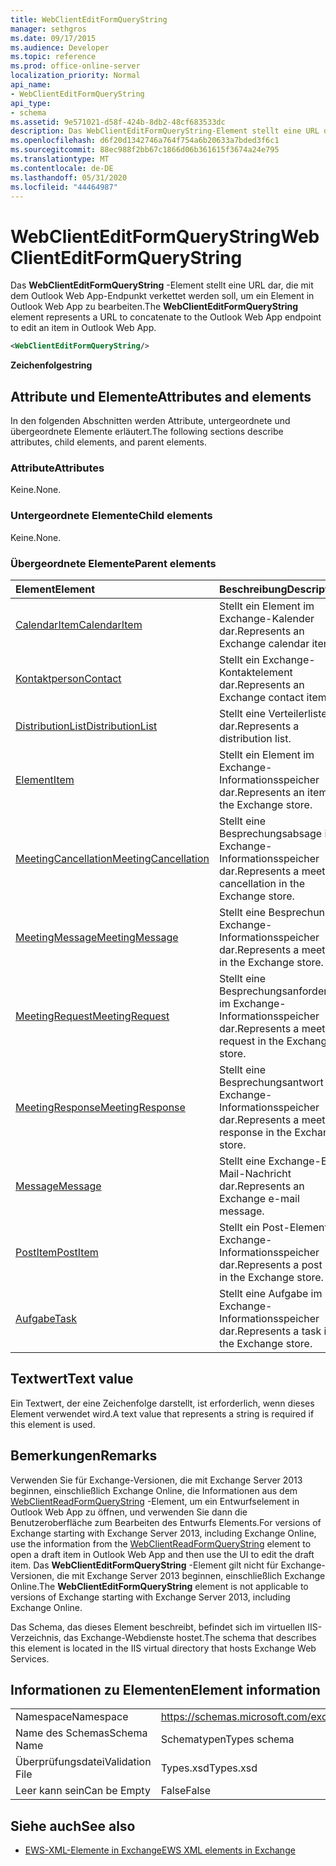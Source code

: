 ```yaml
---
title: WebClientEditFormQueryString
manager: sethgros
ms.date: 09/17/2015
ms.audience: Developer
ms.topic: reference
ms.prod: office-online-server
localization_priority: Normal
api_name:
- WebClientEditFormQueryString
api_type:
- schema
ms.assetid: 9e571021-d58f-424b-8db2-48cf683533dc
description: Das WebClientEditFormQueryString-Element stellt eine URL dar, die mit dem Outlook Web App-Endpunkt verkettet werden soll, um ein Element in Outlook Web App zu bearbeiten.
ms.openlocfilehash: d6f20d1342746a764f754a6b20633a7bded3f6c1
ms.sourcegitcommit: 88ec988f2bb67c1866d06b361615f3674a24e795
ms.translationtype: MT
ms.contentlocale: de-DE
ms.lasthandoff: 05/31/2020
ms.locfileid: "44464987"
---
```

# <a name="webclienteditformquerystring"></a><span data-ttu-id="8a4fd-103">WebClientEditFormQueryString</span><span class="sxs-lookup"><span data-stu-id="8a4fd-103">WebClientEditFormQueryString</span></span>

<span data-ttu-id="8a4fd-104">Das **WebClientEditFormQueryString** -Element stellt eine URL dar, die mit dem Outlook Web App-Endpunkt verkettet werden soll, um ein Element in Outlook Web App zu bearbeiten.</span><span class="sxs-lookup"><span data-stu-id="8a4fd-104">The **WebClientEditFormQueryString** element represents a URL to concatenate to the Outlook Web App endpoint to edit an item in Outlook Web App.</span></span> 
  
```XML
<WebClientEditFormQueryString/>
```

 <span data-ttu-id="8a4fd-105">**Zeichenfolge**</span><span class="sxs-lookup"><span data-stu-id="8a4fd-105">**string**</span></span>
## <a name="attributes-and-elements"></a><span data-ttu-id="8a4fd-106">Attribute und Elemente</span><span class="sxs-lookup"><span data-stu-id="8a4fd-106">Attributes and elements</span></span>

<span data-ttu-id="8a4fd-107">In den folgenden Abschnitten werden Attribute, untergeordnete und übergeordnete Elemente erläutert.</span><span class="sxs-lookup"><span data-stu-id="8a4fd-107">The following sections describe attributes, child elements, and parent elements.</span></span>
  
### <a name="attributes"></a><span data-ttu-id="8a4fd-108">Attribute</span><span class="sxs-lookup"><span data-stu-id="8a4fd-108">Attributes</span></span>

<span data-ttu-id="8a4fd-109">Keine.</span><span class="sxs-lookup"><span data-stu-id="8a4fd-109">None.</span></span>
  
### <a name="child-elements"></a><span data-ttu-id="8a4fd-110">Untergeordnete Elemente</span><span class="sxs-lookup"><span data-stu-id="8a4fd-110">Child elements</span></span>

<span data-ttu-id="8a4fd-111">Keine.</span><span class="sxs-lookup"><span data-stu-id="8a4fd-111">None.</span></span>
  
### <a name="parent-elements"></a><span data-ttu-id="8a4fd-112">Übergeordnete Elemente</span><span class="sxs-lookup"><span data-stu-id="8a4fd-112">Parent elements</span></span>

|<span data-ttu-id="8a4fd-113">**Element**</span><span class="sxs-lookup"><span data-stu-id="8a4fd-113">**Element**</span></span>|<span data-ttu-id="8a4fd-114">**Beschreibung**</span><span class="sxs-lookup"><span data-stu-id="8a4fd-114">**Description**</span></span>|
|:-----|:-----|
|[<span data-ttu-id="8a4fd-115">CalendarItem</span><span class="sxs-lookup"><span data-stu-id="8a4fd-115">CalendarItem</span></span>](calendaritem.md) <br/> |<span data-ttu-id="8a4fd-116">Stellt ein Element im Exchange-Kalender dar.</span><span class="sxs-lookup"><span data-stu-id="8a4fd-116">Represents an Exchange calendar item.</span></span>  <br/> |
|[<span data-ttu-id="8a4fd-117">Kontaktperson</span><span class="sxs-lookup"><span data-stu-id="8a4fd-117">Contact</span></span>](contact.md) <br/> |<span data-ttu-id="8a4fd-118">Stellt ein Exchange-Kontaktelement dar.</span><span class="sxs-lookup"><span data-stu-id="8a4fd-118">Represents an Exchange contact item.</span></span>  <br/> |
|[<span data-ttu-id="8a4fd-119">DistributionList</span><span class="sxs-lookup"><span data-stu-id="8a4fd-119">DistributionList</span></span>](distributionlist.md) <br/> |<span data-ttu-id="8a4fd-120">Stellt eine Verteilerliste dar.</span><span class="sxs-lookup"><span data-stu-id="8a4fd-120">Represents a distribution list.</span></span>  <br/> |
|[<span data-ttu-id="8a4fd-121">Element</span><span class="sxs-lookup"><span data-stu-id="8a4fd-121">Item</span></span>](item.md) <br/> |<span data-ttu-id="8a4fd-122">Stellt ein Element im Exchange-Informationsspeicher dar.</span><span class="sxs-lookup"><span data-stu-id="8a4fd-122">Represents an item in the Exchange store.</span></span>  <br/> |
|[<span data-ttu-id="8a4fd-123">MeetingCancellation</span><span class="sxs-lookup"><span data-stu-id="8a4fd-123">MeetingCancellation</span></span>](meetingcancellation.md) <br/> |<span data-ttu-id="8a4fd-124">Stellt eine Besprechungsabsage im Exchange-Informationsspeicher dar.</span><span class="sxs-lookup"><span data-stu-id="8a4fd-124">Represents a meeting cancellation in the Exchange store.</span></span>  <br/> |
|[<span data-ttu-id="8a4fd-125">MeetingMessage</span><span class="sxs-lookup"><span data-stu-id="8a4fd-125">MeetingMessage</span></span>](meetingmessage.md) <br/> |<span data-ttu-id="8a4fd-126">Stellt eine Besprechung im Exchange-Informationsspeicher dar.</span><span class="sxs-lookup"><span data-stu-id="8a4fd-126">Represents a meeting in the Exchange store.</span></span>  <br/> |
|[<span data-ttu-id="8a4fd-127">MeetingRequest</span><span class="sxs-lookup"><span data-stu-id="8a4fd-127">MeetingRequest</span></span>](meetingrequest.md) <br/> |<span data-ttu-id="8a4fd-128">Stellt eine Besprechungsanforderung im Exchange-Informationsspeicher dar.</span><span class="sxs-lookup"><span data-stu-id="8a4fd-128">Represents a meeting request in the Exchange store.</span></span>  <br/> |
|[<span data-ttu-id="8a4fd-129">MeetingResponse</span><span class="sxs-lookup"><span data-stu-id="8a4fd-129">MeetingResponse</span></span>](meetingresponse.md) <br/> |<span data-ttu-id="8a4fd-130">Stellt eine Besprechungsantwort im Exchange-Informationsspeicher dar.</span><span class="sxs-lookup"><span data-stu-id="8a4fd-130">Represents a meeting response in the Exchange store.</span></span>  <br/> |
|[<span data-ttu-id="8a4fd-131">Message</span><span class="sxs-lookup"><span data-stu-id="8a4fd-131">Message</span></span>](message-ex15websvcsotherref.md) <br/> |<span data-ttu-id="8a4fd-132">Stellt eine Exchange-E-Mail-Nachricht dar.</span><span class="sxs-lookup"><span data-stu-id="8a4fd-132">Represents an Exchange e-mail message.</span></span>  <br/> |
|[<span data-ttu-id="8a4fd-133">PostItem</span><span class="sxs-lookup"><span data-stu-id="8a4fd-133">PostItem</span></span>](postitem.md) <br/> |<span data-ttu-id="8a4fd-134">Stellt ein Post-Element im Exchange-Informationsspeicher dar.</span><span class="sxs-lookup"><span data-stu-id="8a4fd-134">Represents a post item in the Exchange store.</span></span>  <br/> |
|[<span data-ttu-id="8a4fd-135">Aufgabe</span><span class="sxs-lookup"><span data-stu-id="8a4fd-135">Task</span></span>](task.md) <br/> |<span data-ttu-id="8a4fd-136">Stellt eine Aufgabe im Exchange-Informationsspeicher dar.</span><span class="sxs-lookup"><span data-stu-id="8a4fd-136">Represents a task in the Exchange store.</span></span>  <br/> |
   
## <a name="text-value"></a><span data-ttu-id="8a4fd-137">Textwert</span><span class="sxs-lookup"><span data-stu-id="8a4fd-137">Text value</span></span>

<span data-ttu-id="8a4fd-138">Ein Textwert, der eine Zeichenfolge darstellt, ist erforderlich, wenn dieses Element verwendet wird.</span><span class="sxs-lookup"><span data-stu-id="8a4fd-138">A text value that represents a string is required if this element is used.</span></span>
  
## <a name="remarks"></a><span data-ttu-id="8a4fd-139">Bemerkungen</span><span class="sxs-lookup"><span data-stu-id="8a4fd-139">Remarks</span></span>

<span data-ttu-id="8a4fd-140">Verwenden Sie für Exchange-Versionen, die mit Exchange Server 2013 beginnen, einschließlich Exchange Online, die Informationen aus dem [WebClientReadFormQueryString](webclientreadformquerystring.md) -Element, um ein Entwurfselement in Outlook Web App zu öffnen, und verwenden Sie dann die Benutzeroberfläche zum Bearbeiten des Entwurfs Elements.</span><span class="sxs-lookup"><span data-stu-id="8a4fd-140">For versions of Exchange starting with Exchange Server 2013, including Exchange Online, use the information from the [WebClientReadFormQueryString](webclientreadformquerystring.md) element to open a draft item in Outlook Web App and then use the UI to edit the draft item.</span></span> <span data-ttu-id="8a4fd-141">Das **WebClientEditFormQueryString** -Element gilt nicht für Exchange-Versionen, die mit Exchange Server 2013 beginnen, einschließlich Exchange Online.</span><span class="sxs-lookup"><span data-stu-id="8a4fd-141">The **WebClientEditFormQueryString** element is not applicable to versions of Exchange starting with Exchange Server 2013, including Exchange Online.</span></span> 
  
<span data-ttu-id="8a4fd-142">Das Schema, das dieses Element beschreibt, befindet sich im virtuellen IIS-Verzeichnis, das Exchange-Webdienste hostet.</span><span class="sxs-lookup"><span data-stu-id="8a4fd-142">The schema that describes this element is located in the IIS virtual directory that hosts Exchange Web Services.</span></span>
  
## <a name="element-information"></a><span data-ttu-id="8a4fd-143">Informationen zu Elementen</span><span class="sxs-lookup"><span data-stu-id="8a4fd-143">Element information</span></span>

|||
|:-----|:-----|
|<span data-ttu-id="8a4fd-144">Namespace</span><span class="sxs-lookup"><span data-stu-id="8a4fd-144">Namespace</span></span>  <br/> |https://schemas.microsoft.com/exchange/services/2006/types  <br/> |
|<span data-ttu-id="8a4fd-145">Name des Schemas</span><span class="sxs-lookup"><span data-stu-id="8a4fd-145">Schema Name</span></span>  <br/> |<span data-ttu-id="8a4fd-146">Schematypen</span><span class="sxs-lookup"><span data-stu-id="8a4fd-146">Types schema</span></span>  <br/> |
|<span data-ttu-id="8a4fd-147">Überprüfungsdatei</span><span class="sxs-lookup"><span data-stu-id="8a4fd-147">Validation File</span></span>  <br/> |<span data-ttu-id="8a4fd-148">Types.xsd</span><span class="sxs-lookup"><span data-stu-id="8a4fd-148">Types.xsd</span></span>  <br/> |
|<span data-ttu-id="8a4fd-149">Leer kann sein</span><span class="sxs-lookup"><span data-stu-id="8a4fd-149">Can be Empty</span></span>  <br/> |<span data-ttu-id="8a4fd-150">False</span><span class="sxs-lookup"><span data-stu-id="8a4fd-150">False</span></span>  <br/> |
   
## <a name="see-also"></a><span data-ttu-id="8a4fd-151">Siehe auch</span><span class="sxs-lookup"><span data-stu-id="8a4fd-151">See also</span></span>



- [<span data-ttu-id="8a4fd-152">EWS-XML-Elemente in Exchange</span><span class="sxs-lookup"><span data-stu-id="8a4fd-152">EWS XML elements in Exchange</span></span>](ews-xml-elements-in-exchange.md)

